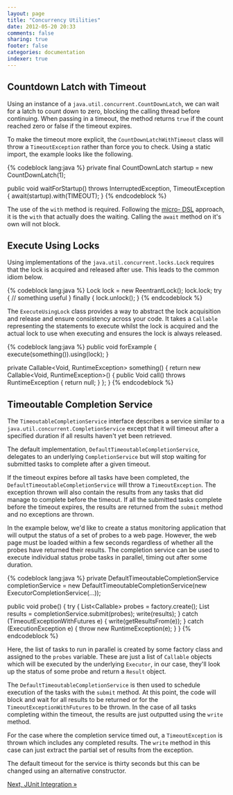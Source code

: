 ```yaml
---
layout: page
title: "Concurrency Utilities"
date: 2012-05-20 20:33
comments: false
sharing: true
footer: false
categories: documentation
indexer: true
---
```


## Countdown Latch with Timeout

Using an instance of a `java.util.concurrent.CountDownLatch`, we can wait for a latch to count down to zero, blocking the calling thread before continuing. When passing in a timeout, the method returns `true` if the count reached zero or false if the timeout expires.

To make the timeout more explicit, the `CountDownLatchWithTimeout` class will throw a `TimeoutException` rather than force you to check. Using a static import, the example looks like the following.


{% codeblock lang:java %}
private final CountDownLatch startup = new CountDownLatch(1);

public void waitForStartup() throws InterruptedException, TimeoutException {
    await(startup).with(TIMEOUT);
}
{% endcodeblock %}

The use of the `with` method is required. Following the [micro- DSL](http://baddotrobot.com/blog/2009/02/16/more-on-micro-dsls/) approach, it is the `with` that actually does the waiting. Calling the `await` method on it's own will not block.

## Execute Using Locks

Using implementations of the `java.util.concurrent.locks.Lock` requires that the lock is acquired and released after use. This leads to the common idiom below.


{% codeblock lang:java %}
Lock lock = new ReentrantLock();
lock.lock;
try {
   // something useful
} finally {
    lock.unlock();
}
{% endcodeblock %}


The `ExecuteUsingLock` class provides a way to abstract the lock acquisition and release and ensure consistency across your code. It takes a `Callable` representing the statements to execute whilst the lock is acquired and the actual lock to use when executing and ensures the lock is always released.



{% codeblock lang:java %}
public void forExample {
    execute(something()).using(lock);
}

private Callable<Void, RuntimeException> something() {
    return new Callable<Void, RuntimeException>() {
        public Void call() throws RuntimeException {
            return null;
        }
    };
}
{% endcodeblock %}



## Timeoutable Completion Service

The `TimeoutableCompletionService` interface describes a service similar to a `java.util.concurrent.CompletionService` except that it will timeout after a specified duration if all results haven't yet been retrieved.

The default implementation, `DefaultTimeoutableCompletionService`, delegates to an underlying `CompletionService` but will stop waiting for submitted tasks to complete after a given timeout.

If the timeout expires before all tasks have been completed, the `DefaultTimeoutableCompletionService` will throw a `TimeoutException`. The exception thrown will also contain the results from any tasks that did manage to complete before the timeout. If all the submitted tasks complete before the timeout expires, the results are returned from the `submit` method and no exceptions are thrown.

In the example below, we'd like to create a status monitoring application that will output the status of a set of probes to a web page. However, the web page must be loaded within a few seconds regardless of whether all the probes have returned their results. The completion service can be used to execute individual status probe tasks in parallel, timing out after some duration.



{% codeblock lang:java %}
private DefaultTimeoutableCompletionService completionService = new DefaultTimeoutableCompletionService(new ExecutorCompletionService(...));

public void probe() {
    try {
        List<Callable<Result>> probes = factory.create();
        List<Result> results = completionService.submit(probes);
        write(results);
    } catch (TimeoutExceptionWithFutures e) {
        write(getResultsFrom(e));
    } catch (ExecutionException e) {
        throw new RuntimeException(e);
    }
}
{% endcodeblock %}

Here, the list of tasks to run in parallel is created by some factory class and assigned to the `probes` variable. These are just a list of `Callable` objects which will be executed by the underlying `Executor`, in our case, they'll look up the status of some probe and return a `Result` object.

The `DefaultTimeoutableCompletionService` is then used to schedule execution of the tasks with the `submit` method. At this point, the code will block and wait for all results to be returned or for the `TimeoutExceptionWithFutures` to be thrown. In the case of all tasks completing within the timeout, the results are just outputted using the `write` method.

For the case where the completion service timed out, a `TimeoutException` is thrown which includes any completed results. The `write` method in this case can just extract the partial set of results from the exception.

The default timeout for the service is thirty seconds but this can be changed using an alternative constructor.

[Next, JUnit Integration &raquo;](/documentation/junit/)